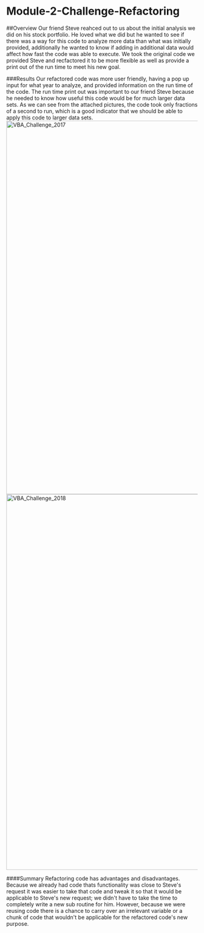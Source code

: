 # Module-2-Challenge-Refactoring

##Overview 
  Our friend Steve reahced out to us about the initial analysis we did on his stock portfolio. He loved what we did but he wanted to see if there was a way for this code to analyze more data than what was initially provided, additionally he wanted to know if adding in additional data would affect how fast the code was able to execute. We took the original code we provided Steve and recfactored it to be more flexible as well as provide a print out of the run time to meet his new goal.
  
  ###Results 
    Our refactored code was more user friendly, having a pop up input for what year to analyze, and provided information on the run time of the code. The run time print out was important to our friend Steve because he needed to know how useful this code would be for much larger data sets. As we can see from the attached pictures, the code took only fractions of a second to run, which is a good indicator that we should be able to apply this code to larger data sets.
    <img width="981" alt="VBA_Challenge_2017" src="https://user-images.githubusercontent.com/121137779/210263918-c7f15fd0-79fd-4130-9a8d-d998f9f6887a.png">
<img width="987" alt="VBA_Challenge_2018" src="https://user-images.githubusercontent.com/121137779/210263932-a91ffefd-e57c-4516-9c77-5f9f84dc1a85.png">

####Summary 
  Refactoring code has advantages and disadvantages. Because we already had code thats functionality was close to Steve's request it was easier to take that code and tweak it so that it would be applicable to Steve's new request; we didn't have to take the time to completely write a new sub routine for him. However, because we were reusing code there is a chance to carry over an irrelevant variable or a chunk of code that wouldn't be applicable for the refactored code's new purpose.
    
    
    
